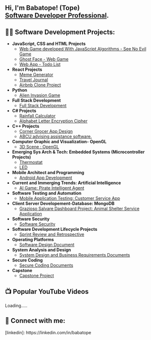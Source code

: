 <h2>Hi, I'm Babatope! (Tope) <br/><a href="https://github.com/babatopeayeni"></a><a href="https://www.linkedin.com/in/babatope-ayeni">Software Developer Professional</a>. </h2>

<h2>👨‍💻 Software Development Projects:</h2>

- <b>JavaScript, CSS and HTML Projects</b>
  - [Web Game developed With JavaScript Algorithms - See No Evil Game ](https://github.com/babatopeayeni/threemonkeysgame)
  - [Ghost Face - Web Game](https://github.com/babatopeayeni/ghostFaceGame)
  - [Web App - Todo List ](https://github.com/babatopeayeni/Todo-List-JavaScript-)
- <b>React Projects</b>
  - [Meme Generator](https://github.com/babatopeayeni/meme-app-generator/tree/main) <b><i></b></i>
  - [Travel Journal](https://github.com/babatopeayeni/my-travel-journal/tree/main)
  - [Airbnb Clone Project](https://github.com/babatopeayeni/airbnbClone/tree/main)
- <b>Python</b>
  - [Alien Invasion Game](https://github.com/babatopeayeni/alienInvasionPython/tree/main)
- <b><c>Full Stack Development</b>
  - [Full Stack Development](https://github.com/babatopeayeni/travlr.git)
- <b>C# Projects</b>
  - [Rainfall Calculator ](https://github.com/babatopeayeni/rainFallCalculator/tree/main)
  - [Alphabet Letter Encryption Cipher](https://github.com/babatopeayeni/PlayfairCipher/tree/main)
- <b><c>C++ Projects</b>
  - [Corner Grocer App Design ](https://github.com/babatopeayeni/Corner-Grocer-App.git)
  - [ABCU advising assistance software. ](https://github.com/babatopeayeni/ABCU-advisingAssistanceSoftware.git)
- <b><c> Computer Graphic and Visualization- OpenGL</b>
  - [3D Scene : OpenGL ](https://github.com/babatopeayeni/Graphic-Visualization-OpenGL.git)
- <b><c>Emerging Sys Arch & Tech: Embedded Systems (Microcontroller Projects)</b>
  - [Thermostat](https://github.com/babatopeayeni/ThermostatMicrocontrollerProject.git)
  - [LED](https://github.com/babatopeayeni/LED.git)
- <b><c>Mobile Architect and Programming</b>
  - [Android App Development](https://github.com/babatopeayeni/AccelerometerApp.git)
- <b><c>Current and Immerging Trends: Artificial Intelligence</b>
  - [AI Game: Pirate Intelligent Agent](https://github.com/babatopeayeni/PirateIntelligentAgent.git)
- <b><c>Software Testing and Automation</b>
  - [Mobile Application Testing: Customer Service App ](https://github.com/babatopeayeni/SoftwareTestAutomation.git)
- <b><c>Client Server Developement-Database: MongoDB</b>
  - [Grazioso Salvare Dashboard Project: Animal Shelter Service Application ](https://github.com/babatopeayeni/AnimalShelterApp.git)
- <b><c>Software Security</b>
  - [Software Security](https://github.com/babatopeayeni/SoftwareSecurity.git)
- <b><c>Software Development Lifecycle Projects</b>
  - [Sprint Review and Retrospective](https://github.com/babatopeayeni/SoftwareDevelopmentLifecycle.git)
- <b><c>Operating Platforms</b>
  - [Software Design Document](https://github.com/babatopeayeni/OperatingPlatforms.git)
- <b><c>System Analysis and Design</b>
  - [System Design and Business Requirements Documents](https://github.com/babatopeayeni/SystemAnalysis.git)
- <b><c>Secure Coding</b>
  - [Secure Coding Documents](https://github.com/babatopeayeni/SecureCoding.git)
- <b><c>Capstone</b>
  - [Capstone Project](https://github.com/babatopeayeni/Capstone_Project.git)





<h2>📺 Popular YouTube Videos</h2>
Loading.....

<h2> 🤳 Connect with me:</h2>
[linkedin]: https://linkedin.com/in/babatope

<!--
**babatopeayeni/babatopeayeni** is a ✨ _special_ ✨ repository because its `README.md` (this file) appears on your GitHub profile.

Here are some ideas to get you started:

- 🔭 I’m currently working on ...
- 🌱 I’m currently learning ...
- 👯 I’m looking to collaborate on ...
- 🤔 I’m looking for help with ...
- 💬 Ask me about ...
- 📫 How to reach me: ...
- 😄 Pronouns: ...
- ⚡ Fun fact: ...
-->

